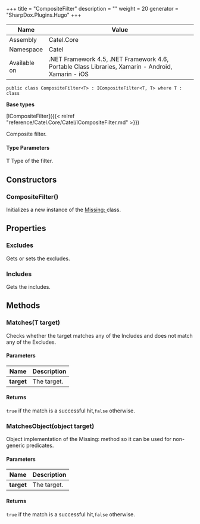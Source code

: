 

+++
title = "CompositeFilter" 
description = ""
weight = 20
generator = "SharpDox.Plugins.Hugo"
+++

Name|Value
---|---
Assembly|Catel.Core
Namespace|Catel
Available on|.NET Framework 4.5, .NET Framework 4.6, Portable Class Libraries, Xamarin - Android, Xamarin - iOS

```
public class CompositeFilter<T> : ICompositeFilter<T, T> where T : class 
```

**Base types**

[ICompositeFilter]({{< relref "reference/Catel.Core/Catel/ICompositeFilter.md" >}})

Composite filter.

#### Type Parameters

**T**
Type of the filter.

## Constructors

### CompositeFilter()

Initializes a new instance of the [Missing: <see cref="T:Catel.CompositeFilter`1" />](#) class.

## Properties

### Excludes

Gets or sets the excludes.

### Includes

Gets the includes.

## Methods

### Matches(T target)

Checks whether the target matches any of the Includes and does not match any of the Excludes.

#### Parameters

Name|Description
---|---
**target**|The target.

#### Returns

`true` if the match is a successful hit,`false` otherwise.

### MatchesObject(object target)

Object implementation of the Missing: <see cref="M:Catel.CompositeFilter`1.Matches(`0)" /> method so it can be used for non-generic predicates.

#### Parameters

Name|Description
---|---
**target**|The target.

#### Returns

`true` if the match is a successful hit,`false` otherwise.

